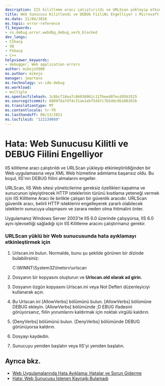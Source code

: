 ```yaml
---
description: IIS kilitleme aracı çalıştırıldı ve URLScan yükleyip etkinleştirildiğinden bir Web uygulamasına veya XML Web hizmetine adımlama başarısız oldu.
title: Web Sunucusu Kilitlendi ve DEBUG FiiliNi Engelliyor | Microsoft Docs
ms.date: 11/04/2016
ms.topic: error-reference
f1_keywords:
- vs.debug.error.webdbg_debug_verb_blocked
dev_langs:
- CSharp
- VB
- FSharp
- C++
helpviewer_keywords:
- debugger, Web application errors
author: mikejo5000
ms.author: mikejo
manager: jmartens
ms.technology: vs-ide-debug
ms.workload:
- multiple
ms.openlocfilehash: 3c8bcf18ea7c86036061c117beed07ecd9563525
ms.sourcegitcommit: 68897da7d74c31ae1ebf5d47c7b5ddc9b108265b
ms.translationtype: MT
ms.contentlocale: tr-TR
ms.lasthandoff: 08/13/2021
ms.locfileid: "122139089"
---
```

# <a name="error-the-web-server-has-been-locked-down-and-is-blocking-the-debug-verb"></a>Hata: Web Sunucusu Kilitli ve DEBUG Fiilini Engelliyor
IIS kilitleme aracı çalıştırıldı ve URLScan yükleyip etkinleştirildiğinden bir Web uygulamasına veya XML Web hizmetine adımlama başarısız oldu. Bu koşul, IIS'nin DEBUG fiilini almalarını engeller.

 URLScan, IIS Web sitesi yöneticilerine gereksiz özellikleri kapatma ve sunucunun işleyiştirecek HTTP isteklerinin türünü kısıtlama yeteneği vermek için IIS Kilitleme Aracı ile birlikte çalışan bir güvenlik aracıdır. URLScan güvenlik aracı, belirli HTTP isteklerini engelleyerek zararlı olabilecek isteklerin sunucuya ulaşmasını ve zarara neden olma ihtimalini önler.

 Uygulamanız Windows Server 2003'te IIS 6.0 üzerinde çalışıyorsa, IIS 6.0 aynı işlevselliği sağladığı için IIS Kilitleme aracını çalıştırmanız gerekir.

### <a name="to-enable-debugging-on-a-web-server-with-urlscan-installed"></a>URLScan yüklü bir Web sunucusunda hata ayıklamayı etkinleştirmek için

1. Urlscan.ini bulun. Normalde, bunu şu şekilde görünen bir dizinde bulabilirsiniz:

     C:\WINNT\System32\Inetsrv\urlscan

2. Dosyanın bir kopyasını oluşturun ve **Urlscan.old olarak ad girin.**

3. Dosyanın özgün kopyasını Urlscan.ini veya Not Defteri düzenleyiciyi kullanarak açın.

4. Bu Urlscan.ini [AllowVerbs] bölümünü bulun. [AllowVerbs] bölümüne DEBUG ekleyin. [AllowVerbs] bölümünde ;D EBUG ifadesini görüyorsanız, fiilin yorumlarını kaldırmak için noktalı virgülü kaldırın.

5. [DenyVerbs] bölümünü bulun. [DenyVerbs] bölümünde DEBUG görünüyorsa kaldırın.

6. Dosyayı kaydedin.

7. Sunucuyu yeniden başlatın veya IIS'yi yeniden başlatın.

## <a name="see-also"></a>Ayrıca bkz.
- [Web Uygulamalarında Hata Ayıklama: Hatalar ve Sorun Giderme](../debugger/debugging-web-applications-errors-and-troubleshooting.md)
- [Hata: Web Sunucusu İstenen Kaynağı Bulamadı](../debugger/error-the-web-server-could-not-find-the-requested-resource.md)
